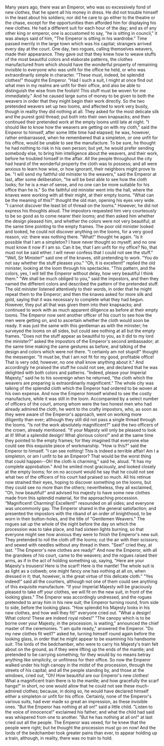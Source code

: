 Many
years
ago,
there
was
an
Emperor,
who
was
so
excessively
fond
of
new
clothes,
that
he
spent
all
his
money
in
dress.
He
did
not
trouble
himself
in
the
least
about
his
soldiers;
nor
did
he
care
to
go
either
to
the
theatre
or
the
chase,
except
for
the
opportunities
then
afforded
him
for
displaying
his
new
clothes.
He
had
a
different
suit
for
each
hour
of
the
day;
and
as
of
any
other
king
or
emperor,
one
is
accustomed
to
say,
"he
is
sitting
in
council,"
it
was
always
said
of
him,
"The
Emperor
is
sitting
in
his
wardrobe."
Time
passed
merrily
in
the
large
town
which
was
his
capital;
strangers
arrived
every
day
at
the
court.
One
day,
two
rogues,
calling
themselves
weavers,
made
their
appearance.
They
gave
out
that
they
knew
how
to
weave
stuffs
of
the
most
beautiful
colors
and
elaborate
patterns,
the
clothes
manufactured
from
which
should
have
the
wonderful
property
of
remaining
invisible
to
everyone
who
was
unfit
for
the
office
he
held,
or
who
was
extraordinarily
simple
in
character.
"These
must,
indeed,
be
splendid
clothes!"
thought
the
Emperor.
"Had
I
such
a
suit,
I
might
at
once
find
out
what
men
in
my
realms
are
unfit
for
their
office,
and
also
be
able
to
distinguish
the
wise
from
the
foolish!
This
stuff
must
be
woven
for
me
immediately."
And
he
caused
large
sums
of
money
to
be
given
to
both
the
weavers
in
order
that
they
might
begin
their
work
directly.
So
the
two
pretended
weavers
set
up
two
looms,
and
affected
to
work
very
busily,
though
in
reality
they
did
nothing
at
all.
They
asked
for
the
most
delicate
silk
and
the
purest
gold
thread;
put
both
into
their
own
knapsacks;
and
then
continued
their
pretended
work
at
the
empty
looms
until
late
at
night.
"I
should
like
to
know
how
the
weavers
are
getting
on
with
my
cloth,"
said
the
Emperor
to
himself,
after
some
little
time
had
elapsed;
he
was,
however,
rather
embarrassed,
when
he
remembered
that
a
simpleton,
or
one
unfit
for
his
office,
would
be
unable
to
see
the
manufacture.
To
be
sure,
he
thought
he
had
nothing
to
risk
in
his
own
person;
but
yet,
he
would
prefer
sending
somebody
else,
to
bring
him
intelligence
about
the
weavers,
and
their
work,
before
he
troubled
himself
in
the
affair.
All
the
people
throughout
the
city
had
heard
of
the
wonderful
property
the
cloth
was
to
possess;
and
all
were
anxious
to
learn
how
wise,
or
how
ignorant,
their
neighbors
might
prove
to
be.
"I
will
send
my
faithful
old
minister
to
the
weavers,"
said
the
Emperor
at
last,
after
some
deliberation,
"he
will
be
best
able
to
see
how
the
cloth
looks;
for
he
is
a
man
of
sense,
and
no
one
can
be
more
suitable
for
his
office
than
he
is."
So
the
faithful
old
minister
went
into
the
hall,
where
the
knaves
were
working
with
all
their
might,
at
their
empty
looms.
"What
can
be
the
meaning
of
this?"
thought
the
old
man,
opening
his
eyes
very
wide.
"I
cannot
discover
the
least
bit
of
thread
on
the
looms."
However,
he
did
not
express
his
thoughts
aloud.
The
impostors
requested
him
very
courteously
to
be
so
good
as
to
come
nearer
their
looms;
and
then
asked
him
whether
the
design
pleased
him,
and
whether
the
colors
were
not
very
beautiful;
at
the
same
time
pointing
to
the
empty
frames.
The
poor
old
minister
looked
and
looked,
he
could
not
discover
anything
on
the
looms,
for
a
very
good
reason,
viz:
there
was
nothing
there.
"What!"
thought
he
again.
"Is
it
possible
that
I
am
a
simpleton?
I
have
never
thought
so
myself;
and
no
one
must
know
it
now
if
I
am
so.
Can
it
be,
that
I
am
unfit
for
my
office?
No,
that
must
not
be
said
either.
I
will
never
confess
that
I
could
not
see
the
stuff."
"Well,
Sir
Minister!"
said
one
of
the
knaves,
still
pretending
to
work.
"You
do
not
say
whether
the
stuff
pleases
you."
"Oh,
it
is
excellent!"
replied
the
old
minister,
looking
at
the
loom
through
his
spectacles.
"This
pattern,
and
the
colors,
yes,
I
will
tell
the
Emperor
without
delay,
how
very
beautiful
I
think
them."
"We
shall
be
much
obliged
to
you,"
said
the
impostors,
and
then
they
named
the
different
colors
and
described
the
pattern
of
the
pretended
stuff.
The
old
minister
listened
attentively
to
their
words,
in
order
that
he
might
repeat
them
to
the
Emperor;
and
then
the
knaves
asked
for
more
silk
and
gold,
saying
that
it
was
necessary
to
complete
what
they
had
begun.
However,
they
put
all
that
was
given
them
into
their
knapsacks;
and
continued
to
work
with
as
much
apparent
diligence
as
before
at
their
empty
looms.
The
Emperor
now
sent
another
officer
of
his
court
to
see
how
the
men
were
getting
on,
and
to
ascertain
whether
the
cloth
would
soon
be
ready.
It
was
just
the
same
with
this
gentleman
as
with
the
minister;
he
surveyed
the
looms
on
all
sides,
but
could
see
nothing
at
all
but
the
empty
frames.
"Does
not
the
stuff
appear
as
beautiful
to
you,
as
it
did
to
my
lord
the
minister?"
asked
the
impostors
of
the
Emperor's
second
ambassador;
at
the
same
time
making
the
same
gestures
as
before,
and
talking
of
the
design
and
colors
which
were
not
there.
"I
certainly
am
not
stupid!"
thought
the
messenger.
"It
must
be,
that
I
am
not
fit
for
my
good,
profitable
office!
That
is
very
odd;
however,
no
one
shall
know
anything
about
it."
And
accordingly
he
praised
the
stuff
he
could
not
see,
and
declared
that
he
was
delighted
with
both
colors
and
patterns.
"Indeed,
please
your
Imperial
Majesty,"
said
he
to
his
sovereign
when
he
returned,
"the
cloth
which
the
weavers
are
preparing
is
extraordinarily
magnificent."
The
whole
city
was
talking
of
the
splendid
cloth
which
the
Emperor
had
ordered
to
be
woven
at
his
own
expense.
And
now
the
Emperor
himself
wished
to
see
the
costly
manufacture,
while
it
was
still
in
the
loom.
Accompanied
by
a
select
number
of
officers
of
the
court,
among
whom
were
the
two
honest
men
who
had
already
admired
the
cloth,
he
went
to
the
crafty
impostors,
who,
as
soon
as
they
were
aware
of
the
Emperor's
approach,
went
on
working
more
diligently
than
ever;
although
they
still
did
not
pass
a
single
thread
through
the
looms.
"Is
not
the
work
absolutely
magnificent?"
said
the
two
officers
of
the
crown,
already
mentioned.
"If
your
Majesty
will
only
be
pleased
to
look
at
it!
What
a
splendid
design!
What
glorious
colors!"
and
at
the
same
time
they
pointed
to
the
empty
frames;
for
they
imagined
that
everyone
else
could
see
this
exquisite
piece
of
workmanship.
"How
is
this?"
said
the
Emperor
to
himself.
"I
can
see
nothing!
This
is
indeed
a
terrible
affair!
Am
I
a
simpleton,
or
am
I
unfit
to
be
an
Emperor?
That
would
be
the
worst
thing
that
could
happen--Oh!
the
cloth
is
charming,"
said
he,
aloud.
"It
has
my
complete
approbation."
And
he
smiled
most
graciously,
and
looked
closely
at
the
empty
looms;
for
on
no
account
would
he
say
that
he
could
not
see
what
two
of
the
officers
of
his
court
had
praised
so
much.
All
his
retinue
now
strained
their
eyes,
hoping
to
discover
something
on
the
looms,
but
they
could
see
no
more
than
the
others;
nevertheless,
they
all
exclaimed,
"Oh,
how
beautiful!"
and
advised
his
majesty
to
have
some
new
clothes
made
from
this
splendid
material,
for
the
approaching
procession.
"Magnificent!
Charming!
Excellent!"
resounded
on
all
sides;
and
everyone
was
uncommonly
gay.
The
Emperor
shared
in
the
general
satisfaction;
and
presented
the
impostors
with
the
riband
of
an
order
of
knighthood,
to
be
worn
in
their
button-holes,
and
the
title
of
"Gentlemen
Weavers."
The
rogues
sat
up
the
whole
of
the
night
before
the
day
on
which
the
procession
was
to
take
place,
and
had
sixteen
lights
burning,
so
that
everyone
might
see
how
anxious
they
were
to
finish
the
Emperor's
new
suit.
They
pretended
to
roll
the
cloth
off
the
looms;
cut
the
air
with
their
scissors;
and
sewed
with
needles
without
any
thread
in
them.
"See!"
cried
they,
at
last.
"The
Emperor's
new
clothes
are
ready!"
And
now
the
Emperor,
with
all
the
grandees
of
his
court,
came
to
the
weavers;
and
the
rogues
raised
their
arms,
as
if
in
the
act
of
holding
something
up,
saying,
"Here
are
your
Majesty's
trousers!
Here
is
the
scarf!
Here
is
the
mantle!
The
whole
suit
is
as
light
as
a
cobweb;
one
might
fancy
one
has
nothing
at
all
on,
when
dressed
in
it;
that,
however,
is
the
great
virtue
of
this
delicate
cloth."
"Yes
indeed!"
said
all
the
courtiers,
although
not
one
of
them
could
see
anything
of
this
exquisite
manufacture.
"If
your
Imperial
Majesty
will
be
graciously
pleased
to
take
off
your
clothes,
we
will
fit
on
the
new
suit,
in
front
of
the
looking
glass."
The
Emperor
was
accordingly
undressed,
and
the
rogues
pretended
to
array
him
in
his
new
suit;
the
Emperor
turning
round,
from
side
to
side,
before
the
looking
glass.
"How
splendid
his
Majesty
looks
in
his
new
clothes,
and
how
well
they
fit!"
everyone
cried
out.
"What
a
design!
What
colors!
These
are
indeed
royal
robes!"
"The
canopy
which
is
to
be
borne
over
your
Majesty,
in
the
procession,
is
waiting,"
announced
the
chief
master
of
the
ceremonies.
"I
am
quite
ready,"
answered
the
Emperor.
"Do
my
new
clothes
fit
well?"
asked
he,
turning
himself
round
again
before
the
looking
glass,
in
order
that
he
might
appear
to
be
examining
his
handsome
suit.
The
lords
of
the
bedchamber,
who
were
to
carry
his
Majesty's
train
felt
about
on
the
ground,
as
if
they
were
lifting
up
the
ends
of
the
mantle;
and
pretended
to
be
carrying
something;
for
they
would
by
no
means
betray
anything
like
simplicity,
or
unfitness
for
their
office.
So
now
the
Emperor
walked
under
his
high
canopy
in
the
midst
of
the
procession,
through
the
streets
of
his
capital;
and
all
the
people
standing
by,
and
those
at
the
windows,
cried
out,
"Oh!
How
beautiful
are
our
Emperor's
new
clothes!
What
a
magnificent
train
there
is
to
the
mantle;
and
how
gracefully
the
scarf
hangs!"
in
short,
no
one
would
allow
that
he
could
not
see
these
much-admired
clothes;
because,
in
doing
so,
he
would
have
declared
himself
either
a
simpleton
or
unfit
for
his
office.
Certainly,
none
of
the
Emperor's
various
suits,
had
ever
made
so
great
an
impression,
as
these
invisible
ones.
"But
the
Emperor
has
nothing
at
all
on!"
said
a
little
child.
"Listen
to
the
voice
of
innocence!"
exclaimed
his
father;
and
what
the
child
had
said
was
whispered
from
one
to
another.
"But
he
has
nothing
at
all
on!"
at
last
cried
out
all
the
people.
The
Emperor
was
vexed,
for
he
knew
that
the
people
were
right;
but
he
thought
the
procession
must
go
on
now!
And
the
lords
of
the
bedchamber
took
greater
pains
than
ever,
to
appear
holding
up
a
train,
although,
in
reality,
there
was
no
train
to
hold.

